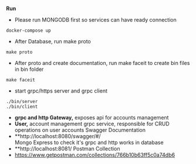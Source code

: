 **Run**
* Please run MONGODB first so services can have ready connection
```shell
docker-compose up 
```
* After  Database, run make proto
```shell
make proto
```

* After  proto and create documentation, run make faceit to create bin files in bin folder
```shell
make faceit
```

* start grpc/https server and grpc client 
```shell
./bin/server
./bin/client
```



* **grpc and http Gateway,** exposes api for accounts management
* **User,** account management grpc service, responsible for CRUD operations on user accounts
   Swagger Documentation
* **http://localhost:8080/swagger/#/  
  Mongo Express to check it's grpc and http works in database
* **http://localhost:8081/
  Postman Collection
* https://www.getpostman.com/collections/766b10b63ff5c0a74db6

